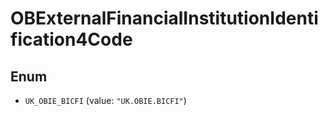 

# OBExternalFinancialInstitutionIdentification4Code

## Enum


* `UK_OBIE_BICFI` (value: `"UK.OBIE.BICFI"`)



